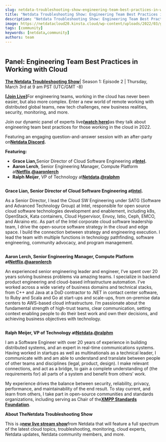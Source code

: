 ```yaml
---
slug: netdata-troubleshooting-show-engineering-team-best-practices-in-working-with-cloud
title: "Netdata Troubleshooting Show: Engineering Team Best Practices in Working with Cloud"
description: "Netdata Troubleshooting Show: Engineering Team Best Practices in Working with Cloud"
image: https://netdatacloud20.kinsta.cloud/wp-content/uploads/2022/03/group_promo.png
tags: [community]
keywords: [netdata,community]
authors: team
---
```


<!--truncate-->

<figure class="wp-block-image size-large"><img src="https://netdatacloud20.kinsta.cloud/wp-content/uploads/2022/03/group_promo-1200x675.png" alt="" class="wp-image-16147"/></figure>

## Panel: Engineering Team Best Practices in Working with Cloud

<a href="https://youtube.com/playlist?list=PL-P-gAHfL2KMN-LHSmQFjpEwl31rQYvam" target="_blank"><strong>The Netdata Troubleshooting Show</strong></a>| Season 1: Episode 2 | Thursday, March 3rd at 9 am PST (UTC/GMT -8)

<strong>[<a href="https://youtu.be/zY3DiRJ_DYc" target="_blank">Join Live</a>]</strong>For engineering teams, working in the cloud has never been easier, but also more complex. Enter a new world of remote working with distributed global teams, new tech challenges, new business realities, security, monitoring, and more.

Join our dynamic panel of experts live<strong>(</strong><a href="https://youtu.be/zY3DiRJ_DYc" target="_blank"><strong>watch here</strong></a><strong>)</strong>as they talk about engineering team best practices for those working in the cloud in 2022.

Featuring an engaging question-and-answer session with an after-party on<a href="https://discord.gg/kUk3nCmbtx" target="_blank"><strong>Netdata Discord</strong></a><strong>.</strong>

<strong>Featuring:</strong>

<ul><li><strong>Grace Lian,</strong>Senior Director of Cloud Software Engineering at<strong><a href="https://www.intel.com/content/www/us/en/homepage.html" target="_blank">Intel</a></strong><strong>.</strong></li><li><strong>Aaron Lerch</strong>, Senior Engineering Manager, Compute Platform at<strong><a href="https://www.netflix.com/" target="_blank">Netflix</a></strong><strong>.</strong><strong><a href="https://twitter.com/aaronlerch" target="_blank">@aaronlerch</a></strong></li><li><strong>Ralph Meijer</strong>, VP of Technology at<strong><a href="https://netdatacloud20.kinsta.cloud/" target="_blank">Netdata</a>.<a href="https://twitter.com/ralphm" target="_blank">@ralphm</a></strong></li></ul>

<figure class="wp-block-image size-full"><img src="https://netdatacloud20.kinsta.cloud/wp-content/uploads/2022/03/grace12-300x300-1.jpeg" alt="" class="wp-image-16191"/></figure>

<strong>Grace Lian, Senior Director of Cloud Software Engineering at</strong><a href="https://www.intel.com/content/www/us/en/homepage.html"><strong>Intel</strong></a><strong>.</strong>

As a Senior Director, I lead the Cloud SW Engineering under SATG (Software and Advanced Technology Group) at Intel, responsible for open source cloud software technologies development and enablement, including k8s, OpenStack, Kata containers, Cloud Hypervisor, Envoy, Istio, Ceph, EMCO, and Akraino etc. As part of the Intel corporate cloud software leadership team, I drive the open-source software strategy in the cloud and edge space. I build the connection between strategy and engineering execution. I lead the team with multiple functions in technology pathfinding, software engineering, community advocacy, and program management.

<figure class="wp-block-image size-full"><img src="https://netdatacloud20.kinsta.cloud/wp-content/uploads/2022/03/aar-300x300-1.jpeg" alt="" class="wp-image-16193"/></figure>

<strong>Aaron Lerch, Senior Engineering Manager, Compute Platform at</strong><a href="https://www.netflix.com/"><strong>Netflix</strong></a><strong>.</strong><a href="https://twitter.com/aaronlerch"><strong>@aaronlerch</strong></a>

An experienced senior engineering leader and engineer, I’ve spent over 20 years solving business problems via amazing teams. I specialize in backend product engineering and cloud-based infrastructure automation. I’ve worked across a wide variety of business domains and technical stacks, from C++ and Java at a DoD contractor to .NET in contact center software, to Ruby and Scala and Go at start-ups and scale-ups, from on-premise data centers to AWS-based cloud infrastructure. I’m passionate about the fundamental strength of high-trust teams, clear communication, setting context enabling people to do their best work and own their decisions, and achieving business objectives with technology.

<figure class="wp-block-image size-full"><img src="https://netdatacloud20.kinsta.cloud/wp-content/uploads/2022/03/ralphph.jpeg" alt="" class="wp-image-16196"/></figure>

<strong>Ralph Meijer, VP of Technology at</strong><a href="https://netdatacloud20.kinsta.cloud/"><strong>Netdata</strong></a><strong>.</strong><a href="https://twitter.com/ralphm"><strong>@ralphm</strong></a>

I am a Software Engineer with over 20 years of experience in building distributed systems, and an expert in real-time communications systems. Having worked in startups as well as multinationals as a technical leader, I communicate with and am able to understand and translate between people of other teams and disciplines (legal, product, design). I make relevant connections, and act as a bridge, to gain a complete understanding of (the requirements for) all parts of a system and benefit from others’ work.

My experience drives the balance between security, reliability, privacy, performance, and maintainability of the end result. To stay current, and learn from others, I take part in open-source communities and standards organizations, including serving as Chair of the<strong><a href="https://xmpp.org/" target="_blank">XMPP Standards Foundation</a></strong>.

<strong>About The</strong><strong>Netdata Troubleshooting Show</strong>

This is a<a href="https://youtube.com/playlist?list=PL-P-gAHfL2KMN-LHSmQFjpEwl31rQYvam"><strong>new live stream show</strong></a>from Netdata that will feature a full spectrum of the latest cloud topics, troubleshooting, monitoring, cloud experts, Netdata updates, Netdata community members, and more.

